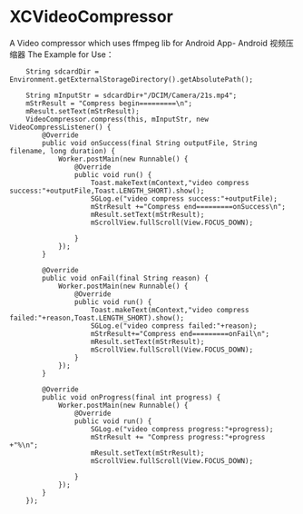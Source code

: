 # XCVideoCompressor
A Video compressor which uses ffmpeg lib for Android App- Android 视频压缩器
The Example for Use：


        String sdcardDir = Environment.getExternalStorageDirectory().getAbsolutePath();

        String mInputStr = sdcardDir+"/DCIM/Camera/21s.mp4";
        mStrResult = "Compress begin=========\n";
        mResult.setText(mStrResult);
        VideoCompressor.compress(this, mInputStr, new VideoCompressListener() {
            @Override
            public void onSuccess(final String outputFile, String filename, long duration) {
                Worker.postMain(new Runnable() {
                    @Override
                    public void run() {
                        Toast.makeText(mContext,"video compress success:"+outputFile,Toast.LENGTH_SHORT).show();
                        SGLog.e("video compress success:"+outputFile);
                        mStrResult +="Compress end=========onSuccess\n";
                        mResult.setText(mStrResult);
                        mScrollView.fullScroll(View.FOCUS_DOWN);

                    }
                });
            }

            @Override
            public void onFail(final String reason) {
                Worker.postMain(new Runnable() {
                    @Override
                    public void run() {
                        Toast.makeText(mContext,"video compress failed:"+reason,Toast.LENGTH_SHORT).show();
                        SGLog.e("video compress failed:"+reason);
                        mStrResult+="Compress end=========onFail\n";
                        mResult.setText(mStrResult);
                        mScrollView.fullScroll(View.FOCUS_DOWN);
                    }
                });
            }

            @Override
            public void onProgress(final int progress) {
                Worker.postMain(new Runnable() {
                    @Override
                    public void run() {
                        SGLog.e("video compress progress:"+progress);
                        mStrResult += "Compress progress:"+progress +"%\n";
                        mResult.setText(mStrResult);
                        mScrollView.fullScroll(View.FOCUS_DOWN);

                    }
                });
            }
        });
